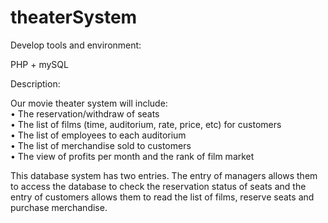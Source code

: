 # theaterSystem

Develop tools and environment:

PHP + mySQL

Description:

Our movie theater system will include:  
•	The reservation/withdraw of seats  
•	The list of films (time, auditorium, rate, price, etc) for customers  
•	The list of employees to each auditorium  
•	The list of merchandise sold to customers  
•	The view of profits per month and the rank of film market  

This database system has two entries. The entry of managers allows them to access the database to check the reservation status of seats and the entry of customers allows them to read the list of films, reserve seats and purchase merchandise.  
